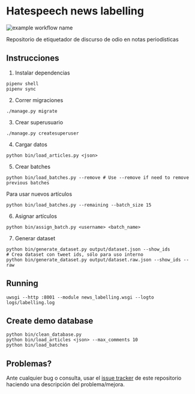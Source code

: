 # Hatespeech news labelling

![example workflow name](https://github.com/finiteautomata/news-labelling/workflows/run_tests/badge.svg)


Repositorio de etiquetador de discurso de odio en notas periodísticas

## Instrucciones

1. Instalar dependencias

```
pipenv shell
pipenv sync
```

2. Correr migraciones

```
./manage.py migrate
```

3. Crear superusuario

```
./manage.py createsuperuser
```

4. Cargar datos

```
python bin/load_articles.py <json>
```

5. Crear batches

```
python bin/load_batches.py --remove # Use --remove if need to remove previous batches
```

Para usar nuevos artículos


```
python bin/load_batches.py --remaining --batch_size 15
```


6. Asignar artículos

```
python bin/assign_batch.py <username> <batch_name>
```


7. Generar dataset

```
python bin/generate_dataset.py output/dataset.json --show_ids
# Crea dataset con tweet ids, sólo para uso interno
python bin/generate_dataset.py output/dataset.raw.json --show_ids --raw
```

## Running

```
uwsgi --http :8001 --module news_labelling.wsgi --logto logs/labelling.log
```



## Create demo database

```
python bin/clean_database.py
python bin/load_articles <json> --max_comments 10
python bin/load_batches

```
## Problemas?

Ante cualquier bug o consulta, usar el [issue tracker](https://github.com/finiteautomata/news-labelling/issues) de este repositorio haciendo una descripción del problema/mejora.


